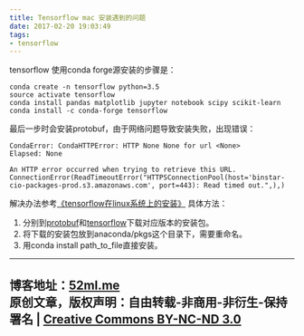 ```yaml
---
title: Tensorflow mac 安装遇到的问题
date: 2017-02-20 19:03:49
tags:
- tensorflow
---
```

tensorflow 使用conda forge源安装的步骤是：
```
conda create -n tensorflow python=3.5
source activate tensorflow
conda install pandas matplotlib jupyter notebook scipy scikit-learn
conda install -c conda-forge tensorflow
```
<!---more--->
最后一步时会安装protobuf，由于网络问题导致安装失败，出现错误：

```
CondaError: CondaHTTPError: HTTP None None for url <None>
Elapsed: None

An HTTP error occurred when trying to retrieve this URL.
ConnectionError(ReadTimeoutError("HTTPSConnectionPool(host='binstar-cio-packages-prod.s3.amazonaws.com', port=443): Read timed out.",),)
```

解决办法参考[《tensorflow在linux系统上的安装》](http://blog.csdn.net/zhangweijiqn/article/details/53199553)
具体方法：

1. 分别到[protobuf](https://anaconda.org/conda-forge/protobuf/files)和[tensorflow](https://anaconda.org/conda-forge/tensorflow/files)下载对应版本的安装包。
2. 将下载的安装包放到anaconda/pkgs这个目录下，需要重命名。
3. 用conda install path_to_file直接安装。

---
博客地址：[52ml.me](http://www.52ml.me)<br>
原创文章，版权声明：自由转载-非商用-非衍生-保持署名 | [Creative Commons BY-NC-ND 3.0](http://creativecommons.org/licenses/by-nc-nd/3.0/deed.zh)
<br>
---

